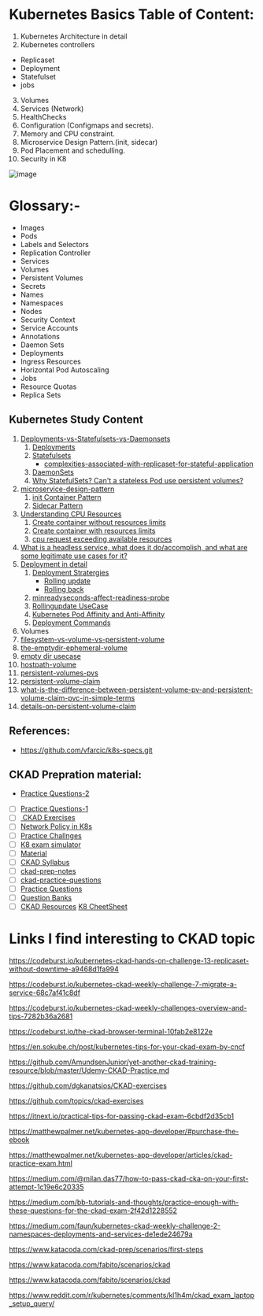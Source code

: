  # Kubernetes Basics Table of Content:
 1. Kubernetes Architecture in detail
 2. Kubernetes controllers
   - Replicaset 
   - Deployment 
   - Statefulset 
   - jobs 
3. Volumes 
4. Services (Network)
5. HealthChecks 
6. Configuration (Configmaps and secrets).
7. Memory and CPU constraint.
8. Microservice Design Pattern.(init, sidecar)
9. Pod Placement and schedulling. 
10. Security in K8

![image](https://user-images.githubusercontent.com/33947539/192934688-1b8bfce5-4a07-4f65-8662-5f68428e917c.png)

Glossary:- 
=========
- Images
- Pods
- Labels and Selectors
- Replication Controller
- Services
- Volumes
- Persistent Volumes
- Secrets
- Names
- Namespaces
- Nodes
- Security Context
- Service Accounts
- Annotations
- Daemon Sets
- Deployments
- Ingress Resources
- Horizontal Pod Autoscaling
- Jobs
- Resource Quotas
- Replica Sets
 
 ## Kubernetes Study Content
 1. [Deployments-vs-Statefulsets-vs-Daemonsets](https://github.com/MeSabya/Kubernetes/tree/main/counter-app#deployments-vs-statefulsets-vs-daemonsets)
    1. [Deployments](https://github.com/MeSabya/Kubernetes/tree/main/counter-app#deployments)
    2. [Statefulsets](https://github.com/MeSabya/Kubernetes/tree/main/counter-app#statefulsets)
       - [complexities-associated-with-replicaset-for-stateful-application](https://github.com/MeSabya/Kubernetes/tree/main/counter-app#complexities-associated-with-replicaset-for-stateful-application)
    3. [DaemonSets](https://github.com/MeSabya/Kubernetes/tree/main/counter-app#daemonsets)
    4. [Why StatefulSets? Can't a stateless Pod use persistent volumes?](https://github.com/MeSabya/Kubernetes/tree/main/counter-app#so-after-all-these-discussions-we-should-able-to-answer-the-question)
2. [microservice-design-pattern](https://github.com/MeSabya/Kubernetes/tree/main/microservice-design-pattern)
   1. [init Container Pattern](https://github.com/MeSabya/Kubernetes/tree/main/microservice-design-pattern/k8-init-container-pattern#init-container-pattern)
   2. [Sidecar Pattern](https://github.com/MeSabya/Kubernetes/tree/main/microservice-design-pattern/k8s-sidecar-container-pattern#microservice-architecture-sidecar-pattern)
3. [Understanding CPU Resources](https://github.com/MeSabya/Kubernetes/tree/main/ManagingResource#understanding-cpu-resources) 
   1. [Create container without resources limits](https://github.com/MeSabya/Kubernetes/tree/main/ManagingResource#create-container-without-resources-limits)
   2. [Create container with resources limits](https://github.com/MeSabya/Kubernetes/tree/main/ManagingResource#create-container-with-resources-limits)
   3. [cpu request exceeding available resources](https://github.com/MeSabya/Kubernetes/tree/main/ManagingResource#cpu-request-exceeding-available-resources)
4. [What is a headless service, what does it do/accomplish, and what are some legitimate use cases for it?](https://github.com/MeSabya/Kubernetes/blob/main/HeadlessService.md#what-is-a-headless-service-what-does-it-doaccomplish-and-what-are-some-legitimate-use-cases-for-it)
5. [Deployment in detail](https://github.com/MeSabya/Kubernetes/blob/main/Deployments/Deployment.md)
   1. [Deployment Stratergies](https://github.com/MeSabya/Kubernetes/blob/main/Deployments/Deployment.md#deployment-stratergies) 
      - [Rolling update](https://github.com/MeSabya/Kubernetes/blob/main/Deployments/Deployment.md#rollingupdate-below)
      - [Rolling back](https://github.com/MeSabya/Kubernetes/blob/main/Deployments/Deployment.md#rolling-back-to-previous-version)
   2. [minreadyseconds-affect-readiness-probe](https://github.com/MeSabya/Kubernetes/blob/main/Deployments/Deployment.md#how-does-minreadyseconds-affect-readiness-probe)
   3. [Rollingupdate UseCase](https://github.com/MeSabya/Kubernetes/blob/main/Deployments/Deployment.md#deployment-usecase-analysis)
   4. [Kubernetes Pod Affinity and Anti-Affinity](https://github.com/MeSabya/Kubernetes/blob/main/Deployments/Deployment.md#kubernetes-pod-affinity-and-anti-affinity)
   5. [Deployment Commands](https://github.com/MeSabya/Kubernetes/blob/main/Deployments/Deployment.md#commands-used-in-deployment)
6. Volumes
  1. [filesystem-vs-volume-vs-persistent-volume](https://github.com/MeSabya/Kubernetes/blob/main/volumes/Kubernetes%20Volume%20Basics.md#filesystem-vs-volume-vs-persistent-volume)
  2. [the-emptydir-ephemeral-volume](https://github.com/MeSabya/Kubernetes/blob/main/volumes/Kubernetes%20Volume%20Basics.md#the-emptydir-ephemeral-volume)
  3. [empty dir usecase](https://github.com/MeSabya/Kubernetes/blob/main/volumes/Kubernetes%20Volume%20Basics.md#usecase)
  4. [hostpath-volume](https://github.com/MeSabya/Kubernetes/blob/main/volumes/Kubernetes%20Volume%20Basics.md#hostpath-volume)
  5. [persistent-volumes-pvs](https://github.com/MeSabya/Kubernetes/blob/main/volumes/Kubernetes%20Volume%20Basics.md#persistent-volumes-pvs)
  6. [persistent-volume-claim](https://github.com/MeSabya/Kubernetes/blob/main/volumes/Storage.md#persistent-volume-claim)
  7. [what-is-the-difference-between-persistent-volume-pv-and-persistent-volume-claim-pvc-in-simple-terms](https://github.com/MeSabya/Kubernetes/blob/main/volumes/Storage.md#what-is-the-difference-between-persistent-volume-pv-and-persistent-volume-claim-pvc-in-simple-terms)
  8. [details-on-persistent-volume-claim](https://github.com/MeSabya/Kubernetes/blob/main/volumes/Storage.md#details-on-persistent-volume-claim) 
 
## References:
- https://github.com/vfarcic/k8s-specs.git
 
 ## CKAD Prepration material:
 - [Practice Questions-2](https://github.com/bmuschko/ckad-crash-course)
 - [ ] [Practice Questions-1](https://medium.com/bb-tutorials-and-thoughts/practice-enough-with-these-questions-for-the-ckad-exam-2f42d1228552)
 - [ ] [ CKAD Exercises](https://github.com/dgkanatsios/CKAD-exercises)
 - [ ] [Network Policy in K8s](https://github.com/ahmetb/kubernetes-network-policy-recipes)
 - [ ] [Practice Challnges](https://www.katacoda.com/liptanbiswas/courses/ckad-practice-challenges)
 - [ ] [K8 exam simulator](https://killer.sh/ckad)
 - [ ] [Material](https://kodekloud.com/courses/certified-kubernetes-application-developer-ckad/)
 - [ ] [CKAD Syllabus](https://github.com/cncf/curriculum/blob/master/CKAD_Curriculum_v1.22.pdf)
 - [ ] [ckad-prep-notes](https://github.com/twajr/ckad-prep-notes)
 - [ ] [ckad-practice-questions](https://dev.to/liptanbiswas/ckad-practice-questions-4mpn)
 - [ ] [Practice Questions](https://www.katacoda.com/courses/kubernetes)
 - [ ] [Question Banks](https://luafanti.medium.com/certified-kubernetes-application-developer-ckad-everything-you-need-to-know-30eb5c2f70ba)
 - [ ] [CKAD Resources](https://github.com/lucassha/CKAD-resources)
 [K8 CheetSheet](https://kubernetes.io/docs/reference/kubectl/cheatsheet/)
 
# Links I find interesting to CKAD topic
https://codeburst.io/kubernetes-ckad-hands-on-challenge-13-replicaset-without-downtime-a9468d1fa994

https://codeburst.io/kubernetes-ckad-weekly-challenge-7-migrate-a-service-68c7af41c8df

https://codeburst.io/kubernetes-ckad-weekly-challenges-overview-and-tips-7282b36a2681

https://codeburst.io/the-ckad-browser-terminal-10fab2e8122e

https://en.sokube.ch/post/kubernetes-tips-for-your-ckad-exam-by-cncf

https://github.com/AmundsenJunior/yet-another-ckad-training-resource/blob/master/Udemy-CKAD-Practice.md

https://github.com/dgkanatsios/CKAD-exercises

https://github.com/topics/ckad-exercises

https://itnext.io/practical-tips-for-passing-ckad-exam-6cbdf2d35cb1

https://matthewpalmer.net/kubernetes-app-developer/#purchase-the-ebook

https://matthewpalmer.net/kubernetes-app-developer/articles/ckad-practice-exam.html

https://medium.com/@milan.das77/how-to-pass-ckad-cka-on-your-first-attempt-1c19e6c20335

https://medium.com/bb-tutorials-and-thoughts/practice-enough-with-these-questions-for-the-ckad-exam-2f42d1228552

https://medium.com/faun/kubernetes-ckad-weekly-challenge-2-namespaces-deployments-and-services-de1ede24679a

https://www.katacoda.com/ckad-prep/scenarios/first-steps

https://www.katacoda.com/fabito/scenarios/ckad

https://www.katacoda.com/fabito/scenarios/ckad

https://www.reddit.com/r/kubernetes/comments/kl1h4m/ckad_exam_laptop_setup_query/
